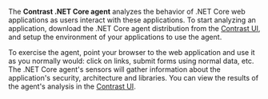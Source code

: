 <!--
title: "Overview of Contrast .NET Core Agent Installation"
description: "Contrast .NET Core agent installation overview"
tags: "installation agent .NET Core dotnetcore windows azure overview"
-->

The **Contrast .NET Core agent** analyzes the behavior of .NET Core web applications as users interact with these applications. To start analyzing an application, download the .NET Core agent distribution from the [Contrast UI](https://app.contrastsecurity.com), and setup the environment of your applications to use the agent. 

To exercise the agent, point your browser to the web application and use it as you normally would: click on links, submit forms using normal data, etc. The .NET Core agent's sensors will gather information about the application's security, architecture and libraries. You can view the results of the agent's analysis in the [Contrast UI](user-starthere.html#ui-intro).


<!-- ## .NET for Azure App Service

TBD -->